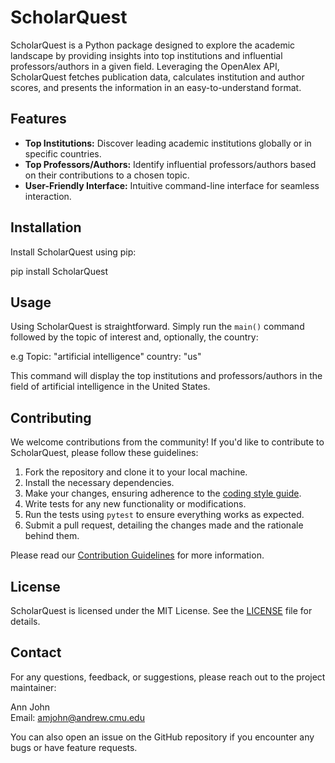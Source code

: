 
# ScholarQuest

ScholarQuest is a Python package designed to explore the academic landscape by providing insights into top institutions and influential professors/authors in a given field. Leveraging the OpenAlex API, ScholarQuest fetches publication data, calculates institution and author scores, and presents the information in an easy-to-understand format.

## Features

- **Top Institutions:** Discover leading academic institutions globally or in specific countries.
- **Top Professors/Authors:** Identify influential professors/authors based on their contributions to a chosen topic.
- **User-Friendly Interface:** Intuitive command-line interface for seamless interaction.

## Installation

Install ScholarQuest using pip:

pip install ScholarQuest


## Usage

Using ScholarQuest is straightforward. Simply run the `main()` command followed by the topic of interest and, optionally, the country:

e.g  Topic: "artificial intelligence" 
country: "us"

This command will display the top institutions and professors/authors in the field of artificial intelligence in the United States.

## Contributing

We welcome contributions from the community! If you'd like to contribute to ScholarQuest, please follow these guidelines:

1. Fork the repository and clone it to your local machine.
2. Install the necessary dependencies.
3. Make your changes, ensuring adherence to the [coding style guide](CONTRIBUTING.md).
4. Write tests for any new functionality or modifications.
5. Run the tests using `pytest` to ensure everything works as expected.
6. Submit a pull request, detailing the changes made and the rationale behind them.

Please read our [Contribution Guidelines](CONTRIBUTING.md) for more information.

## License

ScholarQuest is licensed under the MIT License. See the [LICENSE](LICENSE) file for details.

## Contact

For any questions, feedback, or suggestions, please reach out to the project maintainer:

Ann John  
Email: amjohn@andrew.cmu.edu

You can also open an issue on the GitHub repository if you encounter any bugs or have feature requests.
